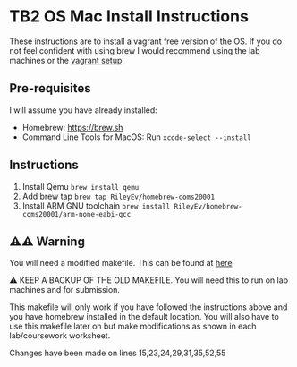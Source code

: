 # TB2 OS Mac Install Instructions

These instructions are to install a vagrant free version of the OS. If you do not feel confident with using brew I would recommend using the lab machines or the [vagrant setup](https://github.com/danpage/COMS20001/tree/COMS20001_2019/vagrant).

## Pre-requisites
I will assume you have already installed:

- Homebrew: https://brew.sh
- Command Line Tools for MacOS: Run `xcode-select --install`

## Instructions

1. Install Qemu `brew install qemu`
2. Add brew tap `brew tap RileyEv/homebrew-coms20001`
3. Install ARM GNU toolchain `brew install RileyEv/homebrew-coms20001/arm-none-eabi-gcc`

## ⚠️⚠️ Warning
You will need a modified makefile. This can be found at [here](https://rly.rocks/s/os-mac-makefile)

⚠️ KEEP A BACKUP OF THE OLD MAKEFILE. You will need this to run on lab machines and for submission.

This makefile will only work if you have followed the instructions above and you have homebrew installed in the default location. You will also have to use this makefile later on but make modifications as shown in each lab/coursework worksheet.

Changes have been made on lines 15,23,24,29,31,35,52,55

